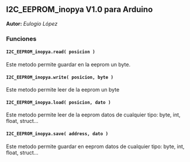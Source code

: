 ## **I2C_EEPROM_inopya V1.0** para Arduino

**Autor:** _Eulogio López_  


### **Funciones**

#### **`I2C_EEPROM_inopya.read( posicion )`**

Este metodo permite guardar en la eeprom un byte.

#### **`I2C_EEPROM_inopya.write( posicion, byte )`** 

Este metodo permite leer de la eeprom un byte

#### **`I2C_EEPROM_inopya.load( posicion, dato )`**

Este metodo permite leer de la eeprom datos de cualquier tipo: byte, int, float, struct...

#### **`I2C_EEPROM_inopya.save( address, dato )`**

Este metodo permite guardar en eeprom datos de cualquier tipo: byte, int, float, struct...



